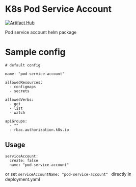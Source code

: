 # K8s Pod Service Account

[![Artifact Hub](https://img.shields.io/endpoint?url=https://artifacthub.io/badge/repository/psosnicki-helm-chart-repo)](https://artifacthub.io/packages/search?repo=psosnicki-helm-chart-repo)

Pod service account helm package

# Sample config

```
# default config

name: "pod-service-account"

allowedResources:
  - configmaps
  - secrets

allowedVerbs:
  - get
  - list
  - watch

apiGroups:
  - ""
  - rbac.authorization.k8s.io

```
## Usage

```
serviceAccount:
  create: false
  name: "pod-service-account"
```

or set ```serviceAccountName: "pod-service-account" ``` directly in deployment.yaml



